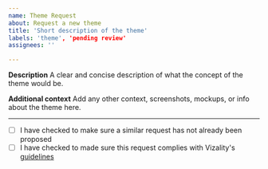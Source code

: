 ```yaml
---
name: Theme Request
about: Request a new theme
title: 'Short description of the theme' 
labels: 'theme', 'pending review'
assignees: ''

---
```


**Description**
A clear and concise description of what the concept of the theme would be.

**Additional context**
Add any other context, screenshots, mockups, or info about the theme here.

----

 - [ ] I have checked to make sure a similar request has not already been proposed
 - [ ] I have checked to made sure this request complies with Vizality's [guidelines](https://github.com/vizality/vizality-community/guidelines)